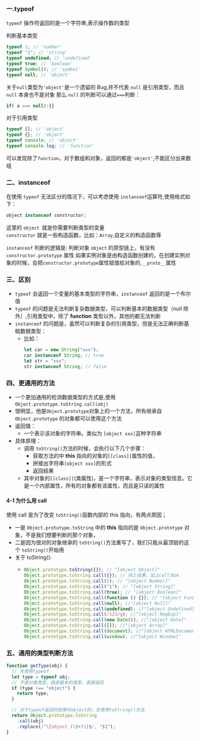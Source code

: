 ### 一.typeof

`typeof` 操作符返回的是一个字符串,表示操作数的类型

判断基本类型

```javascript
typeof 1; // 'number'
typeof "1"; // 'string'
typeof undefined; // 'undefined'
typeof true; // 'boolean'
typeof Symbol(); // 'symbol'
typeof null; // 'object'
```

关于`null`类型为`'object'`是一个遗留的 Bug,并不代表 `null` 是引用类型，而且 `null` 本身也不是对象
那么 `null` 的判断可以通过`===`判断：

```javascript
if( a === null):{}
```

对于引用类型

```javascript
typeof []; // 'object'
typeof {}; // 'object'
typeof console; // 'object'
typeof console.log; // 'function'
```

可以发现除了`function`，对于数组和对象，返回的都是`'object'`,不能区分出来数组

### 二、instanceof

在使用 `typeof` 无法区分的情况下，可以考虑使用 `instanceof`运算符,使用格式如下：

```javascript
object instanceof constructor;
```

这里的 `object `就是你需要判断类型的变量  
`constructor` 就是一些构造函数，比如：`Array`,自定义的构造函数等

`instanceof` 判断的逻辑是: 判断对象 `object` 的原型链上，有没有 `constructor.prototype` 属性
如果实例对象是由构造函数创建的，在创建实例对象的时候，会把`constructor.prototype`属性赋值给对象的.`__proto__`属性

### 三、区别

- `typeof` 会返回一个变量的基本类型的字符串，`instanceof` 返回的是一个布尔值
- `typeof` 的问题是无法判断复杂数据类型，可以判断基本的数据类型（null 除外）,引用类型中，除了 **function** 类型以外，其他的都无法判断
- `instanceof` 的问题是，虽然可以判断复杂的引用类型，但是无法正确判断基础数据类型：
  - 比如：
    ```javascript
    let car = new String("xxx");
    car instanceof String; // true
    let str = "xxx";
    str instanceof String; // false
    ```

### 四、更通用的方法

- 一个更加通用的检测数据类型的方式是,使用 `Object.prototype.toString.call(obj)`
- 很明显，他是`Object.prototype`对象上的一个方法，所有继承自 `Object.prototype` 的对象都可以使用这个方法
- 返回值：
  - 一个表示该对象的字符串。类似为 `[object xxx]`这种字符串
- 具体原理：
  - 调用 `toString()`方法的时候，会执行以下几个步骤：
    - 获取方法的中 **this** 指向的对象的`[[class]]`属性的值，
    - 拼接出字符串`[object xxx]`的形式
    - 返回结果
  - 其中对象的`[[class]]`(类属性)，是一个字符串，表示对象的类型信息。它是一个内部属性，所有的对象都有该属性，而且是只读的属性

#### 4-1 为什么用 call

使用 call 是为了改变 `toString()`函数内部的 this 指向，有两点原因；

- 一是 `Object.prototype.toString` 中的 **this** 指向的是 `Object.prototype` 对象，不是我们想要判断的那个对象，
- 二是因为很对的对象继承的 `toString()`方法重写了，我们只能从最顶层的这个 `toString()`开始用
- 关于 toString():
  - ```javascript
    Object.prototype.toString({}); // "[object Object]"
    Object.prototype.toString.call({}); // 同上结果，加上call也ok
    Object.prototype.toString.call(1); // "[object Number]"
    Object.prototype.toString.call("1"); // "[object String]"
    Object.prototype.toString.call(true); // "[object Boolean]"
    Object.prototype.toString.call(function () {}); // "[object Function]"
    Object.prototype.toString.call(null); //"[object Null]"
    Object.prototype.toString.call(undefined); //"[object Undefined]"
    Object.prototype.toString.call(/123/g); //"[object RegExp]"
    Object.prototype.toString.call(new Date()); //"[object Date]"
    Object.prototype.toString.call([]); //"[object Array]"
    Object.prototype.toString.call(document); //"[object HTMLDocument]"
    Object.prototype.toString.call(window); //"[object Window]"
    ```

### 五、通用的类型判断方法

```javascript
function getType(obj) {
  // 先使用typeof
  let type = typeof obj;
  // 不是对象类型，就是基本的类型，直接返回
  if (type !== "object") {
    return type;
  }

  // 对于typeof返回的结果时object的，在使用toString()方法
  return Object.prototype.toString
    .call(obj)
    .replace(/^\[object (\S+)\]$/, "$1");
}
```
